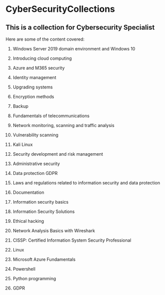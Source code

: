 # CyberSecurityCollections

<summary><h2> This is a collection for Cybersecurity Specialist </h2></summary>

Here are some of the content covered:

1. Windows Server 2019 domain environment and Windows 10
1. Introducing cloud computing
1. Azure and M365 security
1. Identity management
1. Upgrading systems
1. Encryption methods
1. Backup
1. Fundamentals of telecommunications
1. Network monitoring, scanning and traffic analysis
1. Vulnerability scanning
1. Kali Linux
1. Security development and risk management
1. Administrative security
1. Data protection GDPR
1. Laws and regulations related to information security and data protection
1. Documentation

1. Information security basics
1. Information Security Solutions
1. Ethical hacking
1. Network Analysis Basics with Wireshark
1. CISSP: Certified Information System Security Professional
1. Linux
1. Microsoft Azure Fundamentals
1. Powershell
1. Python programming
1. GDPR
